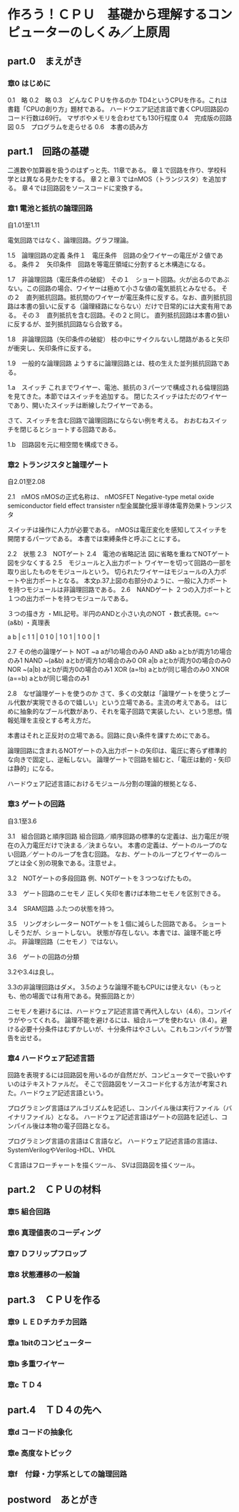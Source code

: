  # 作ろう！ＣＰＵ　基礎から理解するコンピューターのしくみ／上原周

 ## part.0　まえがき

 ### 章0 はじめに

0.1　略
0.2　略
0.3　どんなＣＰＵを作るのか
TD4というCPUを作る。これは書籍「CPUの創り方」題材である。
ハードウエア記述言語で書くCPU回路図のコード行数は69行。
マザボやメモリを合わせても130行程度
0.4　完成版の回路図
0.5　プログラムを走らせる
0.6　本書の読み方

 ## part.1　回路の基礎

二進数や加算器を扱うのはずっと先、11章である。
章１で回路を作り、学校科学とは異なる見かたをする。
章２と章３ではnMOS（トランジスタ）を追加する。
章４では回路図をソースコードに変換する。

 ### 章1 電池と抵抗の論理回路
自1.01至1.11

電気回路ではなく、論理回路。グラフ理論。

1.5　論理回路の定義
条件１　電圧条件　回路の全ワイヤーの電圧が２値である。
条件２　矢印条件　回路を等電圧領域に分割すると木構造になる。

1.7　非論理回路（電圧条件の破綻）
その１　ショート回路。火が出るのであぶない。この回路の場合、ワイヤーは極めて小さな値の電気抵抗とみなせる。
その２　直列抵抗回路。抵抗間のワイヤーが電圧条件に反する。なお、直列抵抗回路は本書の狙いに反する（論理経路にならない）だけで日常的には大変有用である。
その３　直列抵抗を含む回路。その２と同じ。
直列抵抗回路は本書の狙いに反するが、並列抵抗回路なら合致する。

1.8　非論理回路（矢印条件の破綻）
枝の中にサイクルないし閉路があると矢印が衝突し、矢印条件に反する。

1.9　一般的な論理回路
ようするに論理回路とは、枝の生えた並列抵抗回路である。

1.a　スイッチ
これまでワイヤー、電池、抵抗の３パーツで構成される倫理回路を見てきた。本節ではスイッチを追加する。
閉じたスイッチはただのワイヤーであり、開いたスイッチは断線したワイヤーである。

さて、スイッチを含む回路で論理回路にならない例を考える。
おおむねスイッチを閉じるとショートする回路である。

1.b　回路図を元に相空間を構成できる。


 ### 章2 トランジスタと論理ゲート
自2.01至2.08

2.1　nMOS
nMOSの正式名称は、
 nMOSFET
Negative-type metal oxide semiconductor field effect transister
n型金属酸化膜半導体電界効果トランジスタ

スイッチは操作に人力が必要である。
nMOSは電圧変化を感知してスイッチを開閉するパーツである。
本書では束縛条件と呼ぶことにする。

2.2　状態
2.3　NOTゲート
2.4　電池の省略記法
図に省略を重ねてNOTゲート図を少なくする
2.5　モジュールと入出力ポート
ワイヤーを切って回路の一部を取り出したものをモジュールという。
切られたワイヤーはモジュールの入力ポートや出力ポートとなる。
本文p.37上図の右部分のように、一般に入力ポートを持つモジュールは非論理回路である。
2.6　NANDゲート
２つの入力ポートと１つの出力ポートを持つモジュールである。

３つの描き方
・MIL記号。半円のANDと小さい丸のNOT
・数式表現。c=～(a&b)
・真理表

 a b | c
 1 1 | 0
 1 0 | 1
 0 1 | 1
 0 0 | 1

2.7 その他の論理ゲート
NOT ~a aが1の場合のみ0
AND a&b aとbが両方1の場合のみ1
NAND ~(a&b) aとbが両方1の場合のみ0
OR a|b aとbが両方0の場合のみ0
NOR ~(a|b) aとbが両方0の場合のみ1
XOR (a=!b) aとbが同じ場合のみ0
XNOR (a==b) aとbが同じ場合のみ1

2.8　なぜ論理ゲートを使うのか
さて、多くの文献は「論理ゲートを使うとブール代数が実現できるので嬉しい」という立場である。主流の考えである。
はじめに抽象的なブール代数があり、それを電子回路で実装したい、という思想。情報処理を主役とする考え方だ。

本書はそれと正反対の立場である。回路に良い条件を課すためにである。

論理回路に含まれるNOTゲートの入出力ポートの矢印は、電圧に寄らず標準的な向きで固定し、逆転しない。
論理ゲートで回路を組むと、「電圧は動的・矢印は静的」になる。

ハードウェア記述言語におけるモジュール分割の理論的根拠となる、


 ### 章3 ゲートの回路
自3.1至3.6

3.1　組合回路と順序回路
組合回路／順序回路の標準的な定義は、出力電圧が現在の入力電圧だけで決まる／決まらない。
本書の定義は、ゲートのループのない回路／ゲートのループを含む回路。
なお、ゲートのループとワイヤーのループとは全く別の現象である。注意せよ。

3.2　NOTゲートの多段回路
例、NOTゲートを３つつなげたもの。

3.3　ゲート回路のニセモノ
正しく矢印を書けば本物ニセモノを区別できる。

3.4　SRAM回路
ふたつの状態を持つ。

3.5　リングオシレーター
NOTゲートを１個に減らした回路である。
ショートしそうだが、ショートしない。
状態が存在しない。本書では、論理不能と呼ぶ。
非論理回路（ニセモノ）ではない。

3.6　ゲートの回路の分類

3.2や3.4は良し。

3.3の非論理回路はダメ。
3.5のような論理不能もCPUには使えない（もっとも、他の場面では有用である。発振回路とか）

ニセモノを避けるには、ハードウェア記述言語で再代入しない（4.6）。コンパイラがやってくれる。
論理不能を避けるには、組合ループを使わない（8.4）。避ける必要十分条件はむずかしいが、十分条件はやさしい。これもコンパイラが警告を出せる。

 ### 章4 ハードウェア記述言語

回路を表現するには回路図を用いるのが自然だが、コンピュータでーで扱いやすいのはテキストファルだ。
そこで回路図をソースコード化する方法が考案された。ハードウェア記述言語という。

プログラミング言語はアルゴリズムを記述し、コンパイル後は実行ファイル（バイナリファイル）となる。
ハードウェア記述言語はゲートの回路を記述し、コンパイル後は本物の電子回路となる。


プログラミング言語の言語はＣ言語など。
ハードウェア記述言語の言語は、SystemVerilogやVerilog-HDL、VHDL

Ｃ言語はフローチャートを描くツール、
SVは回路図を描くツール。

 ## part.2　ＣＰＵの材料
 
 ### 章5 組合回路

 ### 章6 真理値表のコーディング

 ### 章7 Ｄフリップフロップ

 ### 章8 状態遷移の一般論

 ## part.3　ＣＰＵを作る

 ### 章9 ＬＥＤチカチカ回路

 ### 章a 1bitのコンピューター

 ### 章b 多重ワイヤー

 ### 章c ＴＤ４

 ## part.4　ＴＤ４の先へ

 ### 章d コードの抽象化

 ### 章e 高度なトピック

 ### 章f　付録・力学系としての論理回路

 ## postword　あとがき
 

